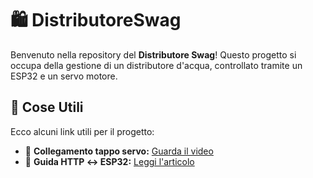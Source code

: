 # 🛍️ DistributoreSwag

Benvenuto nella repository del **Distributore Swag**! Questo progetto si occupa della gestione di un distributore d'acqua, controllato tramite un ESP32 e un servo motore.

## 📌 Cose Utili

Ecco alcuni link utili per il progetto:

- 🎥 **Collegamento tappo servo:** [Guarda il video](https://youtube.com/shorts/zqRdKZO0uKs?si=BICFTURyKTcm-0fA)
- 🔗 **Guida HTTP ↔ ESP32:** [Leggi l'articolo](https://randomnerdtutorials.com/esp32-servo-motor-web-server-arduino-ide/)


